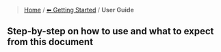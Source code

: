> [Home](index.md) / [⬅ Getting Started](getting_started.md) / **User Guide**
## Step-by-step on how to use and what to expect from this document
